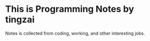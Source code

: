 # This is **Programming Notes** by tingzai

Notes is collected from coding, working, and other interesting jobs.
